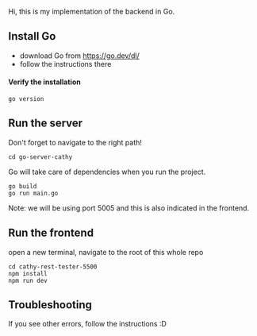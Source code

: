 Hi, this is my implementation of the backend in Go.

## Install Go

- download Go from https://go.dev/dl/
- follow the instructions there

#### Verify the installation
```
go version
```


## Run the server

Don't forget to navigate to the right path!
```
cd go-server-cathy

```
Go will take care of dependencies when you run the project.
```
go build
go run main.go
```

Note: we will be using port 5005 and this is also indicated in the frontend.


## Run the frontend

open a new terminal, navigate to the root of this whole repo
```
cd cathy-rest-tester-5500
npm install
npm run dev
```

## Troubleshooting
If you see other errors, follow the instructions :D